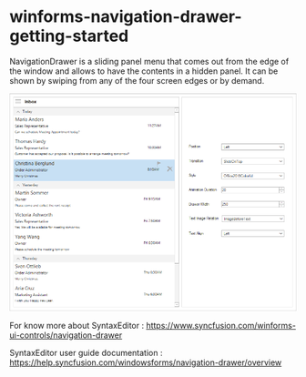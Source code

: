 # winforms-navigation-drawer-getting-started

NavigationDrawer is a sliding panel menu that comes out from the edge of the window and allows to have the contents in a hidden panel. It can be shown by swiping from any of the four screen edges or by demand.

![](Images/NavigationDrawer_Output.PNG)

For know more about SyntaxEditor : https://www.syncfusion.com/winforms-ui-controls/navigation-drawer

SyntaxEditor user guide documentation : https://help.syncfusion.com/windowsforms/navigation-drawer/overview